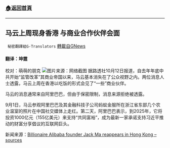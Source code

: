 ###  [:house:返回首頁](https://github.com/ourhimalayas/txt)
---


## 马云上周现身香港 与商业合作伙伴会面
` 秘密翻譯組G-Translators` [轉載自GNews](https://gnews.org/zh-hans/1590371/)

#### 翻译：坤霆
校对：萌萌的朋克
![](https://assets.gnews.org/wp-content/uploads/2021/10/2-56.jpg)图片来源：网络截图
据路透社10月12日报道，自去年年底中共开始“监管改革”其商业帝国以来，马云基本消失在了公众视野之内。两位消息人士透露，马云上周在香港以吃饭的形式会见了“一些”商业伙伴。

马云的消息通常来自阿里巴巴，但由于保密限制，消息来源拒绝被透露。

9月1日，马云参观阿里巴巴及其金融科技子公司蚂蚁金服所在浙江省东部几个农业温室的照片在中国社交媒体上走红。第二天，阿里巴巴表示，到2025年，它将投资1000亿元（155亿美元）来支持“共同富裕”，成为最新一家承诺支持习近平推动的财富分享倡议的互联网巨头。

新闻来源：[Billionaire Alibaba founder Jack Ma reappears in Hong Kong – sources](https://www.reuters.com/world/china/billionaire-alibaba-founder-jack-ma-reappears-hong-kong-sources-2021-10-12/)
